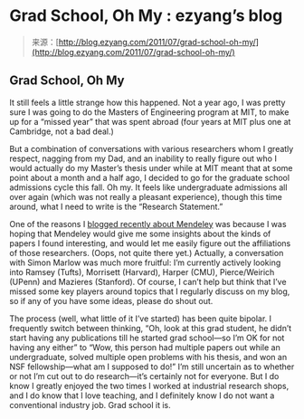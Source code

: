 <!--yml
category: 未分类
date: 2024-07-01 18:17:43
-->

# Grad School, Oh My : ezyang’s blog

> 来源：[http://blog.ezyang.com/2011/07/grad-school-oh-my/](http://blog.ezyang.com/2011/07/grad-school-oh-my/)

## Grad School, Oh My

It still feels a little strange how this happened. Not a year ago, I was pretty sure I was going to do the Masters of Engineering program at MIT, to make up for a “missed year” that was spent abroad (four years at MIT plus one at Cambridge, not a bad deal.)

But a combination of conversations with various researchers whom I greatly respect, nagging from my Dad, and an inability to really figure out who I would actually do my Master’s thesis under while at MIT meant that at some point about a month and a half ago, I decided to go for the graduate school admissions cycle this fall. Oh my. It feels like undergraduate admissions all over again (which was not really a pleasant experience), though this time around, what I need to write is the “Research Statement.”

One of the reasons I [blogged recently about Mendeley](http://blog.ezyang.com/2011/07/a-new-vision-for-mendeley/) was because I was hoping that Mendeley would give me some insights about the kinds of papers I found interesting, and would let me easily figure out the affiliations of those researchers. (Oops, not quite there yet.) Actually, a conversation with Simon Marlow was much more fruitful: I’m currently actively looking into Ramsey (Tufts), Morrisett (Harvard), Harper (CMU), Pierce/Weirich (UPenn) and Mazieres (Stanford). Of course, I can’t help but think that I’ve missed some key players around topics that I regularly discuss on my blog, so if any of you have some ideas, please do shout out.

The process (well, what little of it I’ve started) has been quite bipolar. I frequently switch between thinking, “Oh, look at this grad student, he didn’t start having any publications till he started grad school—so I’m OK for not having any either” to “Wow, this person had multiple papers out while an undergraduate, solved multiple open problems with his thesis, and won an NSF fellowship—what am I supposed to do!” I’m still uncertain as to whether or not I’m cut out to do research—it’s certainly not for everyone. But I do know I greatly enjoyed the two times I worked at industrial research shops, and I do know that I love teaching, and I definitely know I do not want a conventional industry job. Grad school it is.
